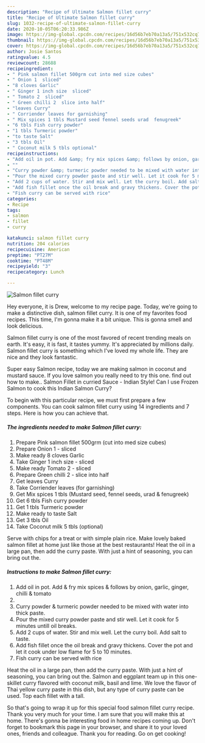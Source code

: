 ```yaml
---
description: "Recipe of Ultimate Salmon fillet curry"
title: "Recipe of Ultimate Salmon fillet curry"
slug: 1032-recipe-of-ultimate-salmon-fillet-curry
date: 2020-10-05T06:20:33.986Z
image: https://img-global.cpcdn.com/recipes/16d56b7eb70a13a5/751x532cq70/salmon-fillet-curry-recipe-main-photo.jpg
thumbnail: https://img-global.cpcdn.com/recipes/16d56b7eb70a13a5/751x532cq70/salmon-fillet-curry-recipe-main-photo.jpg
cover: https://img-global.cpcdn.com/recipes/16d56b7eb70a13a5/751x532cq70/salmon-fillet-curry-recipe-main-photo.jpg
author: Josie Santos
ratingvalue: 4.5
reviewcount: 28688
recipeingredient:
- " Pink salmon fillet 500grm cut into med size cubes"
- " Onion 1  sliced"
- "8 cloves Garlic"
- " Ginger 1 inch size  sliced"
- " Tomato 2  sliced"
- " Green chilli 2  slice into half"
- "leaves Curry"
- " Corriender leaves for garnishing"
- " Mix spices 1 tbls Mustard seed fennel seeds urad  fenugreek"
- "6 tbls Fish curry powder"
- "1 tbls Turmeric powder"
- "to taste Salt"
- "3 tbls Oil"
- " Coconut milk 5 tbls optional"
recipeinstructions:
- "Add oil in pot. Add &amp; fry mix spices &amp; follows by onion, garlic, ginger, chilli &amp; tomato"
- ""
- "Curry powder &amp; turmeric powder needed to be mixed with water into thick paste."
- "Pour the mixed curry powder paste and stir well. Let it cook for 5 minutes untill oil breaks."
- "Add 2 cups of water. Stir and mix well. Let the curry boil. Add salt to taste."
- "Add fish fillet once the oil break and gravy thickens. Cover the pot and let it cook under low flame for 5 to 10 minutes."
- "Fish curry can be served with rice"
categories:
- Recipe
tags:
- salmon
- fillet
- curry

katakunci: salmon fillet curry 
nutrition: 204 calories
recipecuisine: American
preptime: "PT27M"
cooktime: "PT48M"
recipeyield: "3"
recipecategory: Lunch

---
```



![Salmon fillet curry](https://img-global.cpcdn.com/recipes/16d56b7eb70a13a5/751x532cq70/salmon-fillet-curry-recipe-main-photo.jpg)

Hey everyone, it is Drew, welcome to my recipe page. Today, we're going to make a distinctive dish, salmon fillet curry. It is one of my favorites food recipes. This time, I'm gonna make it a bit unique. This is gonna smell and look delicious.

Salmon fillet curry is one of the most favored of recent trending meals on earth. It's easy, it is fast, it tastes yummy. It's appreciated by millions daily. Salmon fillet curry is something which I've loved my whole life. They are nice and they look fantastic.

Super easy Salmon recipe, today we are making salmon in coconut and mustard sauce. If you love salmon you really need to try this one. find out how to make.. Salmon Fillet in curried Sauce - Indian Style! Can I use Frozen Salmon to cook this Indian Salmon Curry?


To begin with this particular recipe, we must first prepare a few components. You can cook salmon fillet curry using 14 ingredients and 7 steps. Here is how you can achieve that.

<!--inarticleads1-->

##### The ingredients needed to make Salmon fillet curry:

1. Prepare  Pink salmon fillet 500grm (cut into med size cubes)
1. Prepare  Onion 1 - sliced
1. Make ready 8 cloves Garlic
1. Take  Ginger 1 inch size - sliced
1. Make ready  Tomato 2 - sliced
1. Prepare  Green chilli 2 - slice into half
1. Get leaves Curry
1. Take  Corriender leaves (for garnishing)
1. Get  Mix spices 1 tbls (Mustard seed, fennel seeds, urad &amp; fenugreek)
1. Get 6 tbls Fish curry powder
1. Get 1 tbls Turmeric powder
1. Make ready to taste Salt
1. Get 3 tbls Oil
1. Take  Coconut milk 5 tbls (optional)


Serve with chips for a treat or with simple plain rice. Make lovely baked salmon fillet at home just like those at the best restaurants! Heat the oil in a large pan, then add the curry paste. With just a hint of seasoning, you can bring out the. 

<!--inarticleads2-->

##### Instructions to make Salmon fillet curry:

1. Add oil in pot. Add &amp; fry mix spices &amp; follows by onion, garlic, ginger, chilli &amp; tomato
1. 
1. Curry powder &amp; turmeric powder needed to be mixed with water into thick paste.
1. Pour the mixed curry powder paste and stir well. Let it cook for 5 minutes untill oil breaks.
1. Add 2 cups of water. Stir and mix well. Let the curry boil. Add salt to taste.
1. Add fish fillet once the oil break and gravy thickens. Cover the pot and let it cook under low flame for 5 to 10 minutes.
1. Fish curry can be served with rice


Heat the oil in a large pan, then add the curry paste. With just a hint of seasoning, you can bring out the. Salmon and eggplant team up in this one-skillet curry flavored with coconut milk, basil and lime. We love the flavor of Thai yellow curry paste in this dish, but any type of curry paste can be used. Top each fillet with a tall. 

So that's going to wrap it up for this special food salmon fillet curry recipe. Thank you very much for your time. I am sure that you will make this at home. There's gonna be interesting food in home recipes coming up. Don't forget to bookmark this page in your browser, and share it to your loved ones, friends and colleague. Thank you for reading. Go on get cooking!
